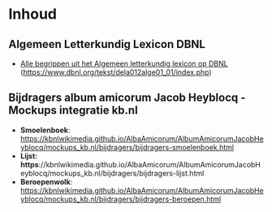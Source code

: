 # Inhoud

## Algemeen Letterkundig Lexicon DBNL
* [Alle begrippen uit het Algemeen letterkundig lexicon op DBNL](https://kbnlwikimedia.github.io/DBNL-Algemeen-letterkundig-lexicon/all-begrippen.html) (https://www.dbnl.org/tekst/dela012alge01_01/index.php)


## Bijdragers album amicorum Jacob Heyblocq - Mockups integratie kb.nl 
* **Smoelenboek**: https://kbnlwikimedia.github.io/AlbaAmicorum/AlbumAmicorumJacobHeyblocq/mockups_kb.nl/bijdragers/bijdragers-smoelenboek.html 
* **Lijst: https**://kbnlwikimedia.github.io/AlbaAmicorum/AlbumAmicorumJacobHeyblocq/mockups_kb.nl/bijdragers/bijdragers-lijst.html 
* **Beroepenwolk**: https://kbnlwikimedia.github.io/AlbaAmicorum/AlbumAmicorumJacobHeyblocq/mockups_kb.nl/bijdragers/bijdragers-beroepen.html 
